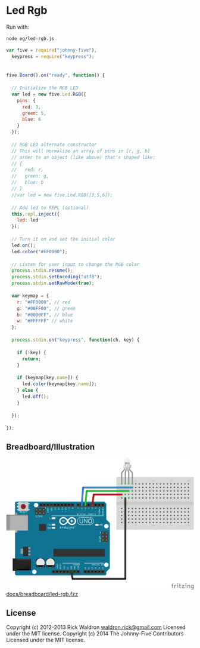 # Led Rgb

Run with:
```bash
node eg/led-rgb.js
```


```javascript
var five = require("johnny-five"),
  keypress = require("keypress");


five.Board().on("ready", function() {

  // Initialize the RGB LED
  var led = new five.Led.RGB({
    pins: {
      red: 3,
      green: 5,
      blue: 6
    }
  });

  // RGB LED alternate constructor
  // This will normalize an array of pins in [r, g, b]
  // order to an object (like above) that's shaped like:
  // {
  //   red: r,
  //   green: g,
  //   blue: b
  // }
  //var led = new five.Led.RGB([3,5,6]);

  // Add led to REPL (optional)
  this.repl.inject({
    led: led
  });

  // Turn it on and set the initial color
  led.on();
  led.color("#FF0000");

  // Listen for user input to change the RGB color
  process.stdin.resume();
  process.stdin.setEncoding("utf8");
  process.stdin.setRawMode(true);

  var keymap = {
    r: "#FF0000", // red
    g: "#00FF00", // green
    b: "#0000FF", // blue
    w: "#FFFFFF" // white
  };

  process.stdin.on("keypress", function(ch, key) {

    if (!key) {
      return;
    }

    if (keymap[key.name]) {
      led.color(keymap[key.name]);
    } else {
      led.off();
    }

  });

});

```


## Breadboard/Illustration


![docs/breadboard/led-rgb.png](breadboard/led-rgb.png)
[docs/breadboard/led-rgb.fzz](breadboard/led-rgb.fzz)





## License
Copyright (c) 2012-2013 Rick Waldron <waldron.rick@gmail.com>
Licensed under the MIT license.
Copyright (c) 2014 The Johnny-Five Contributors
Licensed under the MIT license.
